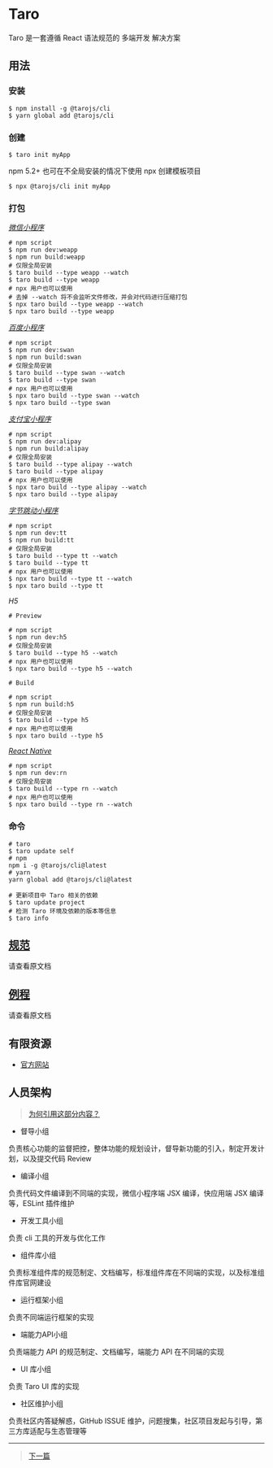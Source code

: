 # Taro

Taro 是一套遵循 React 语法规范的 多端开发 解决方案

## 用法

### 安装

```
$ npm install -g @tarojs/cli
$ yarn global add @tarojs/cli
```

### 创建

```
$ taro init myApp
```

npm 5.2+ 也可在不全局安装的情况下使用 npx 创建模板项目

```
$ npx @tarojs/cli init myApp
```

### 打包

*[微信小程序](https://developers.weixin.qq.com/miniprogram/dev/devtools/download.html)*

```
# npm script
$ npm run dev:weapp
$ npm run build:weapp
# 仅限全局安装
$ taro build --type weapp --watch
$ taro build --type weapp
# npx 用户也可以使用
# 去掉 --watch 将不会监听文件修改，并会对代码进行压缩打包
$ npx taro build --type weapp --watch
$ npx taro build --type weapp
```

*[百度小程序](https://smartprogram.baidu.com/docs/develop/devtools/show_sur/)*

```
# npm script
$ npm run dev:swan
$ npm run build:swan
# 仅限全局安装
$ taro build --type swan --watch
$ taro build --type swan
# npx 用户也可以使用
$ npx taro build --type swan --watch
$ npx taro build --type swan
```

*[支付宝小程序](https://docs.alipay.com/mini/developer/getting-started/)*

```
# npm script
$ npm run dev:alipay
$ npm run build:alipay
# 仅限全局安装
$ taro build --type alipay --watch
$ taro build --type alipay
# npx 用户也可以使用
$ npx taro build --type alipay --watch
$ npx taro build --type alipay
```

*[字节跳动小程序](https://microapp.bytedance.com/docs/devtool/versionUpdate.html)*

```
# npm script
$ npm run dev:tt
$ npm run build:tt
# 仅限全局安装
$ taro build --type tt --watch
$ taro build --type tt
# npx 用户也可以使用
$ npx taro build --type tt --watch
$ npx taro build --type tt
```

*H5*

```
# Preview

# npm script
$ npm run dev:h5
# 仅限全局安装
$ taro build --type h5 --watch
# npx 用户也可以使用
$ npx taro build --type h5 --watch

# Build

# npm script
$ npm run build:h5
# 仅限全局安装
$ taro build --type h5
# npx 用户也可以使用
$ npx taro build --type h5
```

*[React Native](https://nervjs.github.io/taro/docs/react-native.html)*

```
# npm script
$ npm run dev:rn
# 仅限全局安装
$ taro build --type rn --watch
# npx 用户也可以使用
$ npx taro build --type rn --watch
```

### 命令

```
# taro
$ taro update self
# npm
npm i -g @tarojs/cli@latest
# yarn
yarn global add @tarojs/cli@latest

# 更新项目中 Taro 相关的依赖
$ taro update project
# 检测 Taro 环境及依赖的版本等信息
$ taro info
```

## [规范](https://nervjs.github.io/taro/docs/spec-for-taro.html)

请查看原文档

## [例程](https://github.com/fallending/taro-yanxuan)

请查看原文档

## 有限资源

* [官方网站](https://taro.aotu.io/)

## 人员架构

> [为何引用这部分内容？](/refs/arch/1-cost-of-architect-spliting.md)

* 督导小组

负责核心功能的监督把控，整体功能的规划设计，督导新功能的引入，制定开发计划，以及提交代码 Review

* 编译小组

负责代码文件编译到不同端的实现，微信小程序端 JSX 编译，快应用端 JSX 编译等，ESLint 插件维护

* 开发工具小组

负责 cli 工具的开发与优化工作

* 组件库小组

负责标准组件库的规范制定、文档编写，标准组件库在不同端的实现，以及标准组件库官网建设

* 运行框架小组

负责不同端运行框架的实现

* 端能力API小组 

负责端能力 API 的规范制定、文档编写，端能力 API 在不同端的实现

* UI 库小组 

负责 Taro UI 库的实现

* 社区维护小组 

负责社区内答疑解惑，GitHub ISSUE 维护，问题搜集，社区项目发起与引导，第三方库适配与生态管理等


------
> [下一篇](2-review-tool-chain.md)